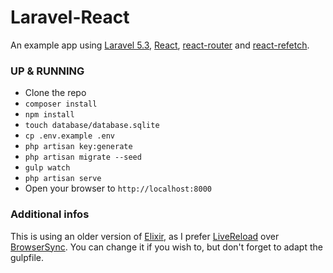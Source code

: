 # Laravel-React
An example app using [Laravel 5.3](https://laravel.com), [React](https://facebook.github.io/react), [react-router](https://github.com/reactjs/react-router) and [react-refetch](https://github.com/heroku/react-refetch).

### UP & RUNNING
- Clone the repo
- `composer install`
- `npm install`
- `touch database/database.sqlite`
- `cp .env.example .env`
- `php artisan key:generate`
- `php artisan migrate --seed`
- `gulp watch`
- `php artisan serve`
- Open your browser to `http://localhost:8000`

### Additional infos
This is using an older version of [Elixir](https://laravel.com/docs/5.3/elixir), as I prefer [LiveReload](https://chrome.google.com/webstore/detail/livereload/jnihajbhpnppcggbcgedagnkighmdlei) over [BrowserSync](https://www.browsersync.io). You can change it if you wish to, but don't forget to adapt the gulpfile.
